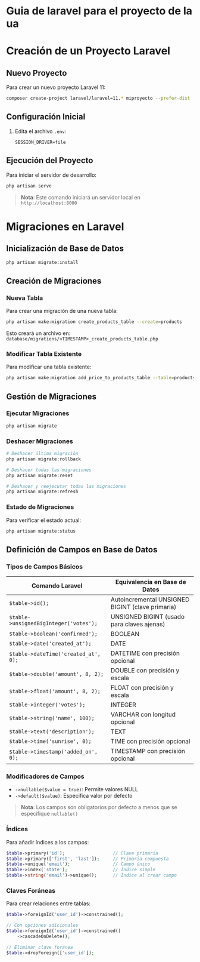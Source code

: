 # Guia de laravel para el proyecto de la ua
# Creación de un Proyecto Laravel

## Nuevo Proyecto
Para crear un nuevo proyecto Laravel 11:
```bash
composer create-project laravel/laravel=11.* miproyecto --prefer-dist
```

## Configuración Inicial
1. Edita el archivo `.env`:
    ```
    SESSION_DRIVER=file
    ```

## Ejecución del Proyecto
Para iniciar el servidor de desarrollo:
```bash
php artisan serve
```

> **Nota**: Este comando iniciará un servidor local en `http://localhost:8000`



# Migraciones en Laravel
## Inicialización de Base de Datos
```bash
php artisan migrate:install
```

## Creación de Migraciones

### Nueva Tabla
Para crear una migración de una nueva tabla:
```bash
php artisan make:migration create_products_table --create=products
```
Esto creará un archivo en: `database/migrations/<TIMESTAMP>_create_products_table.php`

### Modificar Tabla Existente
Para modificar una tabla existente:
```bash
php artisan make:migration add_price_to_products_table --table=products
```

## Gestión de Migraciones

### Ejecutar Migraciones
```bash
php artisan migrate
```

### Deshacer Migraciones
```bash
# Deshacer última migración
php artisan migrate:rollback

# Deshacer todas las migraciones
php artisan migrate:reset

# Deshacer y reejecutar todas las migraciones
php artisan migrate:refresh
```

### Estado de Migraciones
Para verificar el estado actual:
```bash
php artisan migrate:status
```

## Definición de Campos en Base de Datos

### Tipos de Campos Básicos

| Comando Laravel | Equivalencia en Base de Datos |
|----------------|------------------------------|
| `$table->id();` | Autoincremental UNSIGNED BIGINT (clave primaria) |
| `$table->unsignedBigInteger('votes');` | UNSIGNED BIGINT (usado para claves ajenas) |
| `$table->boolean('confirmed');` | BOOLEAN |
| `$table->date('created_at');` | DATE |
| `$table->dateTime('created_at', 0);` | DATETIME con precisión opcional |
| `$table->double('amount', 8, 2);` | DOUBLE con precisión y escala |
| `$table->float('amount', 8, 2);` | FLOAT con precisión y escala |
| `$table->integer('votes');` | INTEGER |
| `$table->string('name', 100);` | VARCHAR con longitud opcional |
| `$table->text('description');` | TEXT |
| `$table->time('sunrise', 0);` | TIME con precisión opcional |
| `$table->timestamp('added_on', 0);` | TIMESTAMP con precisión opcional |

### Modificadores de Campos
- `->nullable($value = true)`: Permite valores NULL
- `->default($value)`: Especifica valor por defecto

> **Nota**: Los campos son obligatorios por defecto a menos que se especifique `nullable()`

### Índices
Para añadir índices a los campos:
```php
$table->primary('id');                  // Clave primaria
$table->primary(['first', 'last']);     // Primaria compuesta
$table->unique('email');                // Campo único
$table->index('state');                 // Índice simple
$table->string('email')->unique();      // Índice al crear campo
```

### Claves Foráneas
Para crear relaciones entre tablas:
```php
$table->foreignId('user_id')->constrained();

// Con opciones adicionales
$table->foreignId('user_id')->constrained()
    ->cascadeOnDelete();

// Eliminar clave foránea
$table->dropForeign(['user_id']);
```
